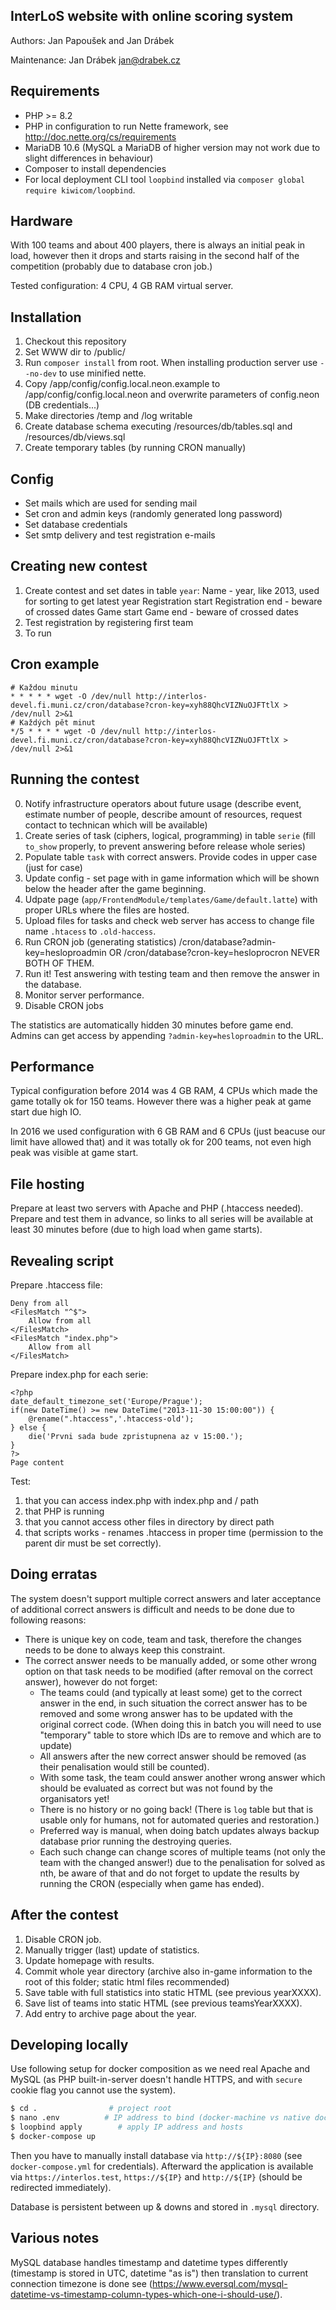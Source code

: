 InterLoS website with online scoring system
-------------------------------------------

Authors: Jan Papoušek and Jan Drábek

Maintenance: Jan Drábek <jan@drabek.cz>

Requirements
------------

- PHP >= 8.2
- PHP in configuration to run Nette framework, see http://doc.nette.org/cs/requirements
- MariaDB 10.6 (MySQL a MariaDB of higher version may not work due to slight differences in behaviour)
- Composer to install dependencies
- For local deployment CLI tool `loopbind` installed via `composer global require kiwicom/loopbind`.

Hardware
--------

With 100 teams and about 400 players, there is always an initial peak in load, however then it drops and starts raising in the second half of the
competition (probably due to database cron job.)

Tested configuration: 4 CPU, 4 GB RAM virtual server.

Installation
------------

1. Checkout this repository
2. Set WWW dir to /public/
3. Run `composer install` from root. When installing production server use `--no-dev` to use minified nette.
4. Copy /app/config/config.local.neon.example to /app/config/config.local.neon and overwrite parameters of config.neon (DB credentials...)
5. Make directories /temp and /log writable
6. Create database schema executing /resources/db/tables.sql and /resources/db/views.sql
7. Create temporary tables (by running CRON manually)


Config
------
- Set mails which are used for sending mail
- Set cron and admin keys (randomly generated long password)
- Set database credentials
- Set smtp delivery and test registration e-mails


Creating new contest
--------------------

1. Create contest and set dates in table `year`:
   Name - year, like 2013, used for sorting to get latest year
   Registration start
   Registration end - beware of crossed dates
   Game start
   Game end - beware of crossed dates
2. Test registration by registering first team
3. To run

Cron example
------------

```
# Každou minutu
* * * * * wget -O /dev/null http://interlos-devel.fi.muni.cz/cron/database?cron-key=xyh88QhcVIZNuOJFTtlX > /dev/null 2>&1
# Každých pět minut
*/5 * * * * wget -O /dev/null http://interlos-devel.fi.muni.cz/cron/database?cron-key=xyh88QhcVIZNuOJFTtlX > /dev/null 2>&1
```

Running the contest
-------------------

0. Notify infrastructure operators about future usage (describe event, estimate number of people, describe amount of resources, request contact to technican which will be available)
1. Create series of task (ciphers, logical, programming) in table `serie` (fill `to_show` properly, to prevent answering before release whole series)
2. Populate table `task` with correct answers. Provide codes in upper case (just for case)
3. Update config - set page with in game information which will be shown below the header after the game beginning.
4. Udpate page (`app/FrontendModule/templates/Game/default.latte`) with proper URLs where the files are hosted.
5. Upload files for tasks and check web server has access to change file name `.htacess` to `.old-haccess`.
6. Run CRON job (generating statistics)
   /cron/database?admin-key=hesloproadmin OR /cron/database?cron-key=hesloprocron NEVER BOTH OF THEM.
7. Run it! Test answering with testing team and then remove the answer in the database.
8. Monitor server performance.
9. Disable CRON jobs

The statistics are automatically hidden 30 minutes before game end. Admins can get access by appending `?admin-key=hesloproadmin` to the URL.

Performance
-----------

Typical configuration before 2014 was 4 GB RAM, 4 CPUs which made the game totally ok for 150 teams.
However there was a higher peak at game start due high IO.

In 2016 we used configuration with 6 GB RAM and 6 CPUs (just beacuse our limit have allowed that) and it was totally ok for 200 teams, not even high peak was visible at game start. 

File hosting
------------

Prepare at least two servers with Apache and PHP (.htaccess needed). Prepare and test them in advance, so links to all series will be available at least 
30 minutes before (due to high load when game starts).

Revealing script
----------------

Prepare .htaccess file:
```
Deny from all
<FilesMatch "^$">
	Allow from all
</FilesMatch>
<FilesMatch "index.php">
	Allow from all
</FilesMatch>
```

Prepare index.php for each serie:
```
<?php
date_default_timezone_set('Europe/Prague');
if(new DateTime() >= new DateTime("2013-11-30 15:00:00")) {
	@rename(".htaccess",'.htaccess-old');
} else {
	die('Prvni sada bude zpristupnena az v 15:00.');
}
?>
Page content
```

Test:
1. that you can access index.php with index.php and / path
2. that PHP is running
3. that you cannot access other files in directory by direct path
4. that scripts works - renames .htaccess in proper time (permission to the parent dir must be set correctly).

Doing erratas
-------------

The system doesn't support multiple correct answers and later acceptance of additional correct answers is difficult and needs to be done due to following reasons:

- There is unique key on code, team and task, therefore the changes needs to be done to always keep this constraint.
- The correct answer needs to be manually added, or some other wrong option on that task needs to be modified (after removal on the correct answer), however do not forget:
	- The teams could (and typically at least some) get to the correct answer in the end, in such situation the correct answer has to be removed and some wrong answer has to be updated with the original correct code.
  (When doing this in batch you will need to use "temporary" table to store which IDs are to remove and which are to update)
	- All answers after the new correct answer should be removed (as their penalisation would still be counted).
	- With some task, the team could answer another wrong answer which should be evaluated as correct but was not found by the organisators yet!
	- There is no history or no going back! (There is `log` table but that is usable only for humans, not for automated queries and restoration.)
	- Preferred way is manual, when doing batch updates always backup database prior running the destroying queries.
	- Each such change can change scores of multiple teams (not only the team with the changed answer!) due to the penalisation for solved as nth, be aware of that and do not forget to update the results by running the CRON (especially when game has ended).


After the contest
-------------------

1. Disable CRON job.
2. Manually trigger (last) update of statistics.
3. Update homepage with results.
4. Commit whole year directory (archive also in-game information to the root of this folder; static html files recommended)
5. Save table with full statistics into static HTML (see previous yearXXXX).
6. Save list of teams into static HTML (see previous teamsYearXXXX).
7. Add entry to archive page about the year.


Developing locally
------------------

Use following setup for docker composition as we need real Apache and MySQL (as PHP built-in-server doesn't handle HTTPS, and with `secure` cookie flag you cannot use the system).

```bash
$ cd .				  # project root
$ nano .env			 # IP address to bind (docker-machine vs native docker!)
$ loopbind apply		# apply IP address and hosts
$ docker-compose up
```

Then you have to manually install database via `http://${IP}:8080` (see `docker-compose.yml` for credentials).
Afterward the application is available via `https://interlos.test`, `https://${IP}` and `http://${IP}` (should be redirected immediately).

Database is persistent between up & downs and stored in `.mysql` directory.

Various notes
-------------

MySQL database handles timestamp and datetime types differently (timestamp is stored in UTC, datetime "as is") then translation to
current connection timezone is done see (https://www.eversql.com/mysql-datetime-vs-timestamp-column-types-which-one-i-should-use/).
